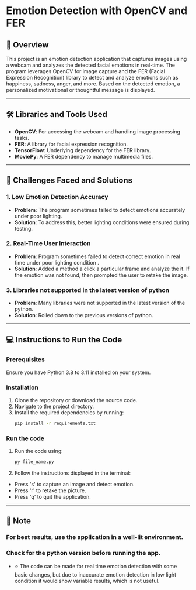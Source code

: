 # Emotion Detection with OpenCV and FER  

## 📖 Overview  
This project is an emotion detection application that captures images using a webcam and analyzes the detected facial emotions in real-time. The program leverages OpenCV for image capture and the FER (Facial Expression Recognition) library to detect and analyze emotions such as happiness, sadness, anger, and more. Based on the detected emotion, a personalized motivational or thoughtful message is displayed.  

---

## 🛠 Libraries and Tools Used  
- **OpenCV**: For accessing the webcam and handling image processing tasks.  
- **FER**: A library for facial expression recognition.  
- **TensorFlow**: Underlying dependency for the FER library.  
- **MoviePy**: A FER dependency to manage multimedia files.  

---

## 🚀 Challenges Faced and Solutions  

### 1. Low Emotion Detection Accuracy  
- **Problem**: The program sometimes failed to detect emotions accurately under poor lighting.  
- **Solution**: To address this, better lighting conditions were ensured during testing.  

### 2. Real-Time User Interaction  
- **Problem**: Program sometimes failed to detect correct emotion in real time under poor lighting condition .  
- **Solution**: Added a method a click a particular frame and analyze the it. If the emotion was not found, then prompted the user to retake the image.

### 3. Libraries not supported in the latest version of python
- **Problem**: Many libraries were not supported in the latest version of the python.
- **Solution**: Rolled down to the previous versions of python.

---

## 💻 Instructions to Run the Code  

### Prerequisites  
Ensure you have Python 3.8 to 3.11 installed on your system.  

### Installation  
1. Clone the repository or download the source code.  
2. Navigate to the project directory.  
3. Install the required dependencies by running:  
   ```bash
   pip install -r requirements.txt

### Run the code
1. Run the code using:
   ```bash
   py file_name.py
2. Follow the instructions displayed in the terminal:
- Press 's' to capture an image and detect emotion.
- Press 'r' to retake the picture.
- Press 'q' to quit the application.

---

## 🔖 Note

### For best results, use the application in a well-lit environment.

### Check for the python version before running the app.

- ⭐ The code can be made for real time emotion detection with some basic changes, but due to inaccurate emotion detection in low light condition it would show variable results, which is not useful.
